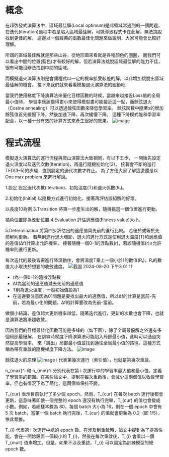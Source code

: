 # 概念
在超啓發式演算法中，區域最佳解(Local optimum)是此領域常遇到的一個問題，
在迭代(iteration)過程中若是陷入區域最佳解，可能導致程式卡在此解，無法跳脫找到更佳的解，
這邊以一個經典的函數最佳化問題來做說明，大家可能會比較好理解。

所謂的區域最佳解就是那些山谷，從地形圖來看就是各種顏色的圈圈，
而我們可以看出中間的位置(藍色)才有較好的解，但若演算法跳脫區域最佳解的能力不佳，
很有可能沒辦法找到中間的區域。

而模擬退火演算法則是會讓程式以一定的機率接受較差的解，以此增加跳脫出區域最佳解的機會。
接下來我們就來看看模擬退火演算法的細節吧!

當我們使用梯度下降演算法來優化目標函數的時候，當越來越接近Loss值的全局最小值時，
學習率應該變得更小來使得模型盡可能接近這一點，而餘弦退火（Cosine annealing）可以透過餘弦函數來降低學習率。
餘弦函數中隨著x的增加餘弦值首先緩慢下降，然後加速下降，再次緩慢下降。
這種下降模式能和學習率配合，以一種十分有效的計算方式來產生很好的效果。
![image](https://github.com/user-attachments/assets/c8b4180a-9ea7-4d72-9b36-382452aa43d9)

# 程式流程

模擬退火演算法的運行流程與爬山演算法大致相同，有以下五步，
一開始先設定退火溫度以及迭代次數(Iteration)，再進行隨機初始化(2)，
接著會不斷的進行TED(3–5)的步驟，直到設定的迭代次數才終止。
為了方便大家了解這邊還是以 One max problem 來進行解說。

1.設定 設定迭代次數(Iteration)、初始溫度(T)和退火係數(Rₜ)。

2.初始化(Initial) 以隨機方式進行初始化，接著再評估該組解的好壞。

以長度10為例
3.Transition 將第一步產生出的解，隨機挑選一個位置進行更動。

橘色位置即為改動位置
4.Evaluation 評估適應值(Fitness value)大小。

5.Determination 將第四步評估出的適應值與先前的進行比較。
若優於或等於先前解則更新。
若無則進行退火環節，退火的進行方式是使用退火溫度(T)和適應值的差值(Δf)計算出允許機率，
接著隨機一個0–1的浮點數(r)，若該隨機值(r)≤允許機率則進行更新。

每次迭代的最後皆需進行降溫動作，會將溫度T乘上一個小於1的數值(Rₜ)，Rₜ的數值大小取決於想要的收斂速度。
![截圖 2024-08-20 下午3 01 11](https://github.com/user-attachments/assets/5870062d-3ae8-49c5-b820-9ccec49b70ed)

* r為一個0–1的隨機浮點數
* Δf為當前的適應值減去先前的適應值
* T則為退火溫度，一般初始值設為1
* 在這邊要注意因為01問題是要找出最大的適應值，所以Δf的計算是當前-先前，若為最小化的問題，Δf的計算要改為先前-當前。

做個小結論，差值越大更新機率越低，隨著迭代進行，更新的次數也會下降，也就是演算法將漸趨收斂。

因為我們的目標最佳化函數可能是多峰的（如下圖），除了全局最優解之外還有多個局部最優解，
在訓練時梯度下降演算法可能陷入局部最小值，此時可以通過突然提高學習率，
來「跳出」局部最小值並找到通往全局最小值的路徑。這種方式稱為帶有重啟的隨機梯度下降方法。
![image](https://github.com/user-attachments/assets/b29201a8-9bf6-40f4-9d6b-72a326ddff05)

餘弦退火的原理
![image](https://github.com/user-attachments/assets/cb80a988-8e9a-4c2c-8d8d-de738fa3eb20)
i 代表第幾次運行（索引值），也就是第幾次重啟。

n_{max}^i 和 n_{min}^i 分別代表在第 i 次運行中的學習率最大值和最小值，定義了學習率的範圍。在某些論文中，提到在每次重啟後，會減少這兩個值以收斂學習率，但也有情況下為了簡化，這兩個值保持不變。

T_{cur} 表示目前執行了多少個 epoch。然而，T_{cur} 在每次 batch 運行後都會更新，這意味著即使一個完整的 epoch 還沒有執行完畢，T_{cur} 的值也會變成小數。例如，若總樣本數為 80，每個 batch 大小為 16，則在一個 epoch 中會有 5 次 batch，當第一個 batch 執行完後，T_{cur} 的值就會更新為 0.2（即 1/5），依此類推。

T_{i} 代表第 i 次運行中總的 epoch 數。在涉及到重啟時，論文中提到為了提高性能，會在一開始設置一個較小的 T_{i}，然後在每次重啟後，T_{i} 會乘以一個 T_{mult} 值來增加。但是，如果不涉及重啟，T_{i} 可以固定為訓練模型的總 epoch 數。



